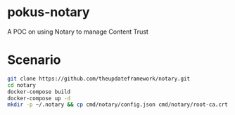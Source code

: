 # pokus-notary

A POC on using Notary to manage Content Trust 

# Scenario

```bash
git clone https://github.com/theupdateframework/notary.git
cd notary
docker-compose build
docker-compose up -d
mkdir -p ~/.notary && cp cmd/notary/config.json cmd/notary/root-ca.crt ~/.notary
```
